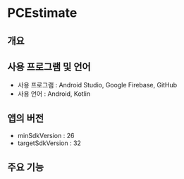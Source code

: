 # PCEstimate


## 개요


## 사용 프로그램 및 언어
- 사용 프로그램 : Android Studio, Google Firebase, GitHub
- 사용 언어 : Android, Kotlin


## 앱의 버전
- minSdkVersion : 26
- targetSdkVersion : 32


## 주요 기능
